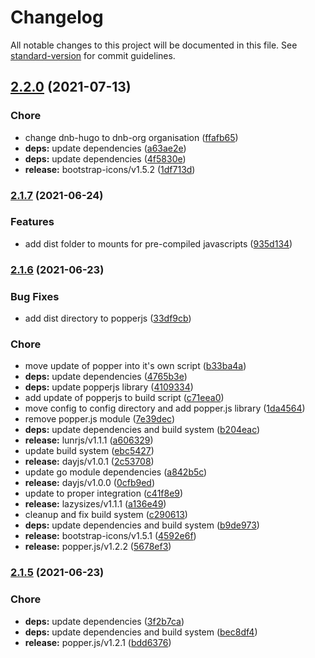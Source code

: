 # Changelog

All notable changes to this project will be documented in this file. See [standard-version](https://github.com/conventional-changelog/standard-version) for commit guidelines.

## [2.2.0](https://github.com/dnb-hugo/libraries/compare/bootstrap5/v2.1.8...bootstrap5/v2.2.0) (2021-07-13)


### Chore

* change dnb-hugo to dnb-org organisation ([ffafb65](https://github.com/dnb-hugo/libraries/commit/ffafb658a54b968a725fdc39e2ddb6997ea292e1))
* **deps:** update dependencies ([a63ae2e](https://github.com/dnb-hugo/libraries/commit/a63ae2ec3faaf1b5d96bdd586384bc018bf1e324))
* **deps:** update dependencies ([4f5830e](https://github.com/dnb-hugo/libraries/commit/4f5830e5a2ada8e4b88d37d8f4aab31077876549))
* **release:** bootstrap-icons/v1.5.2 ([1df713d](https://github.com/dnb-hugo/libraries/commit/1df713d8c7449cd966ccf6453f08c0c89596713e))

### [2.1.7](https://github.com/dnb-org/libraries/compare/bootstrap5/v2.1.6...bootstrap5/v2.1.7) (2021-06-24)


### Features

* add dist folder to mounts for pre-compiled javascripts ([935d134](https://github.com/dnb-org/libraries/commit/935d13456f9a4235b6473873cb357e9339349be0))

### [2.1.6](https://github.com/dnb-org/libraries/compare/bootstrap5/v2.1.5...bootstrap5/v2.1.6) (2021-06-23)


### Bug Fixes

* add dist directory to popperjs ([33df9cb](https://github.com/dnb-org/libraries/commit/33df9cbb6b57a6085864e0b0a23d2a9e5d660eaf))


### Chore

* move update of popper into it's own script ([b33ba4a](https://github.com/dnb-org/libraries/commit/b33ba4a723d0db0217cdef07a9e5282438497cce))
* **deps:** update dependencies ([4765b3e](https://github.com/dnb-org/libraries/commit/4765b3e76ef12da6cc96adc72e7ae42b85a23a6e))
* **deps:** update popperjs library ([4109334](https://github.com/dnb-org/libraries/commit/4109334d073d26403c691848ac8faa86eb822204))
* add update of popperjs to build script ([c71eea0](https://github.com/dnb-org/libraries/commit/c71eea06da66c9083b4ff323f6263d46841f7a48))
* move config to config directory and add popper.js library ([1da4564](https://github.com/dnb-org/libraries/commit/1da4564fd5157a9f8e8b5f4e89e1fdc0fc0d1e1f))
* remove popper.js module ([7e39dec](https://github.com/dnb-org/libraries/commit/7e39decb861bd9c4553a0992f02dc49969d0c59c))
* **deps:** update dependencies and build system ([b204eac](https://github.com/dnb-org/libraries/commit/b204eac49655fa29e0933e4165ded3adc9c8139d))
* **release:** lunrjs/v1.1.1 ([a606329](https://github.com/dnb-org/libraries/commit/a606329fa4df8033a620d4894574cb61dc16f86f))
* update build system ([ebc5427](https://github.com/dnb-org/libraries/commit/ebc5427ae2e9d8a232ab4624f95a9ae40a711cab))
* **release:** dayjs/v1.0.1 ([2c53708](https://github.com/dnb-org/libraries/commit/2c53708d9da9bab8278afce0d84daa44af4bb8bf))
* update go module dependencies ([a842b5c](https://github.com/dnb-org/libraries/commit/a842b5c93fe54105a4e95dc2dcad97707ce812e6))
* **release:** dayjs/v1.0.0 ([0cfb9ed](https://github.com/dnb-org/libraries/commit/0cfb9ed8473561b00cfa8167f605b8ebec3f8492))
* update to proper integration ([c41f8e9](https://github.com/dnb-org/libraries/commit/c41f8e993d6d3e3b27576efa7c97ad895ea2564d))
* **release:** lazysizes/v1.1.1 ([a136e49](https://github.com/dnb-org/libraries/commit/a136e4927e3932bfe07215c78249a9ba40d765e8))
* cleanup and fix build system ([c290613](https://github.com/dnb-org/libraries/commit/c290613306eaef36f3066f1ba963d75bf8e77ebe))
* **deps:** update dependencies and build system ([b9de973](https://github.com/dnb-org/libraries/commit/b9de97388fcc386bf1c1c30daa56e38665622955))
* **release:** bootstrap-icons/v1.5.1 ([4592e6f](https://github.com/dnb-org/libraries/commit/4592e6ffceaac9c7aa70836db8e050ab0520b243))
* **release:** popper.js/v1.2.2 ([5678ef3](https://github.com/dnb-org/libraries/commit/5678ef3ae845ef943995a931354ca3af267dcdbe))

### [2.1.5](https://github.com/dnb-org/libraries/compare/bootstrap5/v2.1.4...bootstrap5/v2.1.5) (2021-06-23)


### Chore

* **deps:** update dependencies ([3f2b7ca](https://github.com/dnb-org/libraries/commit/3f2b7ca06cd32b41e0cd0122c545c62ec53dee3e))
* **deps:** update dependencies and build system ([bec8df4](https://github.com/dnb-org/libraries/commit/bec8df44ea69de1edcf4352ba49be8de59b34982))
* **release:** popper.js/v1.2.1 ([bdd6376](https://github.com/dnb-org/libraries/commit/bdd637635de5182eebb4a600019c972d0d9727ab))
